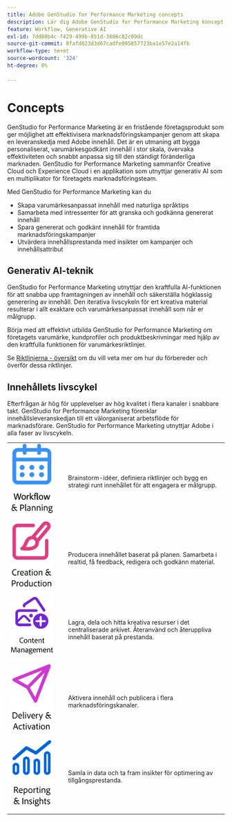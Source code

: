 ```yaml
---
title: Adobe GenStudio for Performance Marketing concepts
description: Lär dig Adobe GenStudio for Performance Marketing koncept och termer.
feature: Workflow, Generative AI
exl-id: 7dd00b4c-f429-499b-851d-3606c82c09dc
source-git-commit: 8fafd823d3d67cadfe095857723ba1e57e2a14fb
workflow-type: tm+mt
source-wordcount: '324'
ht-degree: 0%

---
```


# Concepts

GenStudio for Performance Marketing är en fristående företagsprodukt som ger möjlighet att effektivisera marknadsföringskampanjer genom att skapa en leveranskedja med Adobe innehåll. Det är en utmaning att bygga personaliserat, varumärkesgodkänt innehåll i stor skala, övervaka effektiviteten och snabbt anpassa sig till den ständigt föränderliga marknaden. GenStudio for Performance Marketing sammanför Creative Cloud och Experience Cloud i en applikation som utnyttjar generativ AI som en multiplikator för företagets marknadsföringsteam.

Med GenStudio for Performance Marketing kan du

- Skapa varumärkesanpassat innehåll med naturliga språktips
- Samarbeta med intressenter för att granska och godkänna genererat innehåll
- Spara genererat och godkänt innehåll för framtida marknadsföringskampanjer
- Utvärdera innehållsprestanda med insikter om kampanjer och innehållsattribut

## Generativ AI-teknik

GenStudio for Performance Marketing utnyttjar den kraftfulla AI-funktionen för att snabba upp framtagningen av innehåll och säkerställa högklassig generering av innehåll. Den iterativa livscykeln för ert kreativa material resulterar i allt exaktare och varumärkesanpassat innehåll som når er målgrupp.

Börja med att effektivt utbilda GenStudio for Performance Marketing om företagets varumärke, kundprofiler och produktbeskrivningar med hjälp av den kraftfulla funktionen för varumärkesriktlinjer.

Se [Riktlinjerna - översikt](../user-guide/guidelines/overview.md) om du vill veta mer om hur du förbereder och överför dessa riktlinjer.

## Innehållets livscykel

Efterfrågan är hög för upplevelser av hög kvalitet i flera kanaler i snabbare takt. GenStudio for Performance Marketing förenklar innehållsleveranskedjan till ett välorganiserat arbetsflöde för marknadsförare. GenStudio for Performance Marketing utnyttjar Adobe i alla faser av livscykeln.

<table style="table-layout:fixed">
<tr style="border: 0;">
    <td style="width: 120px;">
       <img alt="kalender" src="../assets/csc-workflow-planning.png" width="100">
    </td>
    <td>
        <p>Brainstorm-idéer, definiera riktlinjer och bygg en strategi runt innehållet för att engagera er målgrupp.</p>
    </td>
</tr>
<tr style="border: 0;">
    <td style="width: 120px;">
        <img alt="pensel och arbetsyta" src="../assets/csc-creation-production.png" width="100">
    </td>
    <td>
        <p>Producera innehållet baserat på planen. Samarbeta i realtid, få feedback, redigera och godkänn material.</p>
    </td>
</tr>
<tr style="border: 0;">
    <td style="width: 120px;">
        <img alt="bilder med mera" src="../assets/csc-content-mgmt.png" width="100">
    </td>
    <td>
        <p>Lagra, dela och hitta kreativa resurser i det centraliserade arkivet. Återanvänd och återuppliva innehåll baserat på prestanda.</p>
    </td>
</tr>
<tr style="border: 0;">
    <td style="width: 120px;">
        <img alt="pappersflygplan" src="../assets/csc-delivery-activation.png" width="100">
    </td>
    <td>
        <p>Aktivera innehåll och publicera i flera marknadsföringskanaler.</P>
    </td>
</tr>
<tr style="border: 0;">
    <td style="width: 120px;">
        <img alt="diagram" src="../assets/csc-reporting-insights.png" width="100">
    </td>
    <td>
        <p>Samla in data och ta fram insikter för optimering av tillgångsprestanda.</p>
    </td>
</tr>
</table>
